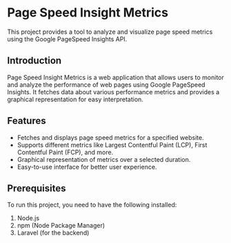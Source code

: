 # Page Speed Insight Metrics
This project provides a tool to analyze and visualize page speed metrics using the Google PageSpeed Insights API.

## Introduction
Page Speed Insight Metrics is a web application that allows users to monitor and analyze the performance of web pages using Google PageSpeed Insights. It fetches data about various performance metrics and provides a graphical representation for easy interpretation.

## Features
- Fetches and displays page speed metrics for a specified website.
- Supports different metrics like Largest Contentful Paint (LCP), First Contentful Paint (FCP), and more.
- Graphical representation of metrics over a selected duration.
- Easy-to-use interface for better user experience.

## Prerequisites
To run this project, you need to have the following installed:
1. Node.js
2. npm (Node Package Manager)
3. Laravel (for the backend)